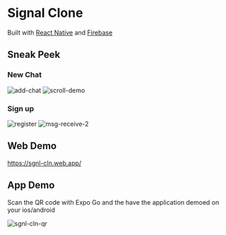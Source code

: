 # Signal Clone

Built with [React Native](https://reactnative.dev/) and [Firebase](https://firebase.google.com/)

## Sneak Peek

### New Chat
![add-chat](https://user-images.githubusercontent.com/49686162/128880796-8fa72f1a-6f43-4b81-bb0d-9945971ea1ce.gif)  ![scroll-demo](https://user-images.githubusercontent.com/49686162/128880812-8802e86b-55fc-450a-94b4-362b5de20155.gif)

### Sign up
![register](https://user-images.githubusercontent.com/49686162/128880772-2e1bc564-30ff-4443-9326-051af995934d.gif)  ![msg-receive-2](https://user-images.githubusercontent.com/49686162/128880815-7c61d190-7ce6-4663-bbfb-67c735878ce2.gif) 

## Web Demo

https://sgnl-cln.web.app/

## App Demo

Scan the QR code with Expo Go and the have the application demoed on your ios/android

![sgnl-cln-qr](https://user-images.githubusercontent.com/49686162/129013201-0d9ffc9b-b710-4d58-ad05-2cabee477b14.png)